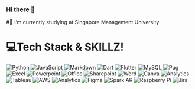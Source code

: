 ### Hi there 👋
#🔭 I’m currently studying at Singapore Management University
# 💻Tech Stack & SKILLZ! <img src = "https://media2.giphy.com/media/QssGEmpkyEOhBCb7e1/giphy.gif?cid=ecf05e47a0n3gi1bfqntqmob8g9aid1oyj2wr3ds3mg700bl&rid=giphy.gif" width = 16px> 
 ![Python](https://img.shields.io/badge/Python-14354C?style=for-the-badge&logo=python&logoColor=white) ![JavaScript](https://img.shields.io/badge/javascript-%23323330.svg?style=for-the-badge&logo=javascript&logoColor=%23F7DF1E)    ![Markdown](https://img.shields.io/badge/Markdown-000000?style=for-the-badge&logo=markdown&logoColor=white) ![Dart](https://img.shields.io/badge/Dart-0175C2?style=for-the-badge&logo=dart&logoColor=white)  ![Flutter](https://img.shields.io/badge/Flutter-02569B?style=for-the-badge&logo=flutter&logoColor=white) ![MySQL](https://img.shields.io/badge/MySQL-00000F?style=for-the-badge&logo=mysql&logoColor=white) ![Pug](https://img.shields.io/badge/Pug-FFF?style=for-the-badge&logo=pug&logoColor=A86454) ![Excel](https://img.shields.io/badge/Microsoft_Excel-217346?style=for-the-badge&logo=microsoft-excel&logoColor=white) ![Powerpoint](https://img.shields.io/badge/Microsoft_PowerPoint-B7472A?style=for-the-badge&logo=microsoft-powerpoint&logoColor=white) ![Office](https://img.shields.io/badge/Microsoft_Office-D83B01?style=for-the-badge&logo=microsoft-office&logoColor=white)     ![Sharepoint](https://img.shields.io/badge/Microsoft_SharePoint-0078D4?style=for-the-badge&logo=microsoft-sharepoint&logoColor=white) ![Word](https://img.shields.io/badge/Microsoft_Word-2B579A?style=for-the-badge&logo=microsoft-word&logoColor=white) ![Canva](https://img.shields.io/badge/Canva-%2300C4CC.svg?style=for-the-badge&logo=Canva&logoColor=white) ![Analytics](https://img.shields.io/badge/Google%20Analytics-E37400?style=for-the-badge&logo=google%20analytics&logoColor=white)     ![Tableau](https://img.shields.io/badge/Tableau-E97627?style=for-the-badge&logo=Tableau&logoColor=white) ![AWS](https://img.shields.io/badge/Amazon_AWS-FF9900?style=for-the-badge&logo=amazonaws&logoColor=white) ![Analytics](https://img.shields.io/badge/Google%20Analytics-E37400?style=for-the-badge&logo=google%20analytics&logoColor=white) ![Figma](https://img.shields.io/badge/Figma-F24E1E?style=for-the-badge&logo=figma&logoColor=white) ![Spark AR](https://img.shields.io/badge/Spark%20AR-FF5C83?style=for-the-badge&logo=SparkAR&logoColor=white) ![Raspberry Pi](https://img.shields.io/badge/Raspberry%20Pi-A22846?style=for-the-badge&logo=Raspberry%20Pi&logoColor=white) ![Jira](https://img.shields.io/badge/Jira-0052CC?style=for-the-badge&logo=Jira&logoColor=white)

<!--
**khantminnaing/khantminnaing** is a ✨ _special_ ✨ repository because its `README.md` (this file) appears on your GitHub profile.

Here are some ideas to get you started:

- 🔭 I’m currently working on ...
- 🌱 I’m currently learning ...
- 👯 I’m looking to collaborate on ...
- 🤔 I’m looking for help with ...
- 💬 Ask me about ...
- 📫 How to reach me: ...
- 😄 Pronouns: ...
- ⚡ Fun fact: ...

-->
